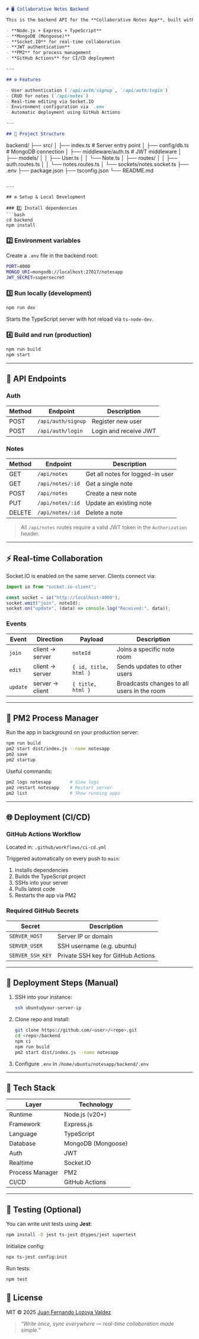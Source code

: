 ```markdown
# 🖥️ Collaborative Notes Backend

This is the backend API for the **Collaborative Notes App**, built with:

- **Node.js + Express + TypeScript**
- **MongoDB (Mongoose)**
- **Socket.IO** for real-time collaboration
- **JWT authentication**
- **PM2** for process management
- **GitHub Actions** for CI/CD deployment

---

## ⚙️ Features

- User authentication (`/api/auth/signup`, `/api/auth/login`)
- CRUD for notes (`/api/notes`)
- Real-time editing via Socket.IO
- Environment configuration via `.env`
- Automatic deployment using GitHub Actions

---

## 🧩 Project Structure

```

backend/
├── src/
│   ├── index.ts              # Server entry point
│   ├── config/db.ts          # MongoDB connection
│   ├── middleware/auth.ts    # JWT middleware
│   ├── models/
│   │   ├── User.ts
│   │   └── Note.ts
│   ├── routes/
│   │   ├── auth.routes.ts
│   │   └── notes.routes.ts
│   └── sockets/notes.socket.ts
├── .env
├── package.json
├── tsconfig.json
└── README.md

````

---

## ⚙️ Setup & Local Development

### 1️⃣ Install dependencies
```bash
cd backend
npm install
````

### 2️⃣ Environment variables

Create a `.env` file in the backend root:

```bash
PORT=4000
MONGO_URI=mongodb://localhost:27017/notesapp
JWT_SECRET=supersecret
```

### 3️⃣ Run locally (development)

```bash
npm run dev
```

Starts the TypeScript server with hot reload via `ts-node-dev`.

### 4️⃣ Build and run (production)

```bash
npm run build
npm start
```

---

## 🧱 API Endpoints

### Auth

| Method | Endpoint           | Description           |
| ------ | ------------------ | --------------------- |
| POST   | `/api/auth/signup` | Register new user     |
| POST   | `/api/auth/login`  | Login and receive JWT |

### Notes

| Method | Endpoint         | Description                      |
| ------ | ---------------- | -------------------------------- |
| GET    | `/api/notes`     | Get all notes for logged-in user |
| GET    | `/api/notes/:id` | Get a single note                |
| POST   | `/api/notes`     | Create a new note                |
| PUT    | `/api/notes/:id` | Update an existing note          |
| DELETE | `/api/notes/:id` | Delete a note                    |

> All `/api/notes` routes require a valid JWT token in the `Authorization` header.

---

## ⚡ Real-time Collaboration

Socket.IO is enabled on the same server.
Clients connect via:

```ts
import io from "socket.io-client";

const socket = io("http://localhost:4000");
socket.emit("join", noteId);
socket.on("update", (data) => console.log("Received:", data));
```

### Events

| Event    | Direction       | Payload               | Description                                 |
| -------- | --------------- | --------------------- | ------------------------------------------- |
| `join`   | client → server | `noteId`              | Joins a specific note room                  |
| `edit`   | client → server | `{ id, title, html }` | Sends updates to other users                |
| `update` | server → client | `{ title, html }`     | Broadcasts changes to all users in the room |

---

## 🧰 PM2 Process Manager

Run the app in background on your production server:

```bash
npm run build
pm2 start dist/index.js --name notesapp
pm2 save
pm2 startup
```

Useful commands:

```bash
pm2 logs notesapp       # View logs
pm2 restart notesapp    # Restart server
pm2 list                # Show running apps
```

---

## 🌐 Deployment (CI/CD)

### GitHub Actions Workflow

Located in: `.github/workflows/ci-cd.yml`

Triggered automatically on every push to `main`:

1. Installs dependencies
2. Builds the TypeScript project
3. SSHs into your server
4. Pulls latest code
5. Restarts the app via PM2

### Required GitHub Secrets

| Secret           | Description                        |
| ---------------- | ---------------------------------- |
| `SERVER_HOST`    | Server IP or domain                |
| `SERVER_USER`    | SSH username (e.g. ubuntu)         |
| `SERVER_SSH_KEY` | Private SSH key for GitHub Actions |

---

## 🧠 Deployment Steps (Manual)

1. SSH into your instance:

   ```bash
   ssh ubuntu@your-server-ip
   ```
2. Clone repo and install:

   ```bash
   git clone https://github.com/<user>/<repo>.git
   cd <repo>/backend
   npm ci
   npm run build
   pm2 start dist/index.js --name notesapp
   ```
3. Configure `.env` in `/home/ubuntu/notesapp/backend/.env`

---

## 🧩 Tech Stack

| Layer           | Technology         |
| --------------- | ------------------ |
| Runtime         | Node.js (v20+)     |
| Framework       | Express.js         |
| Language        | TypeScript         |
| Database        | MongoDB (Mongoose) |
| Auth            | JWT                |
| Realtime        | Socket.IO          |
| Process Manager | PM2                |
| CI/CD           | GitHub Actions     |

---

## 🧪 Testing (Optional)

You can write unit tests using **Jest**:

```bash
npm install -D jest ts-jest @types/jest supertest
```

Initialize config:

```bash
npx ts-jest config:init
```

Run tests:

```bash
npm test
```

## 📜 License

MIT © 2025 [Juan Fernando Lozoya Valdez](https://github.com/jlozoya)

> *“Write once, sync everywhere — real-time collaboration made simple.”*


```
